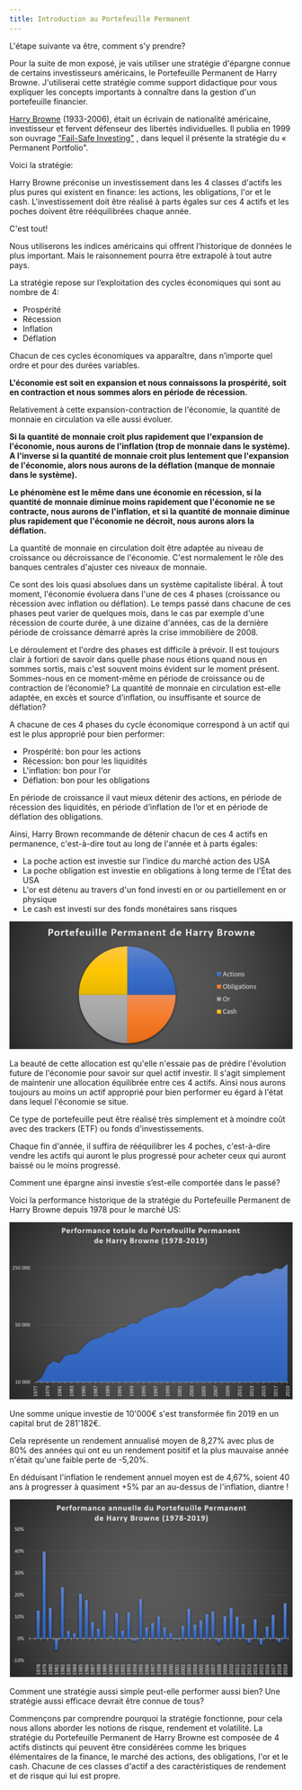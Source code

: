 ```yaml
---
title: Introduction au Portefeuille Permanent
---
```


L'étape suivante va être, comment s'y prendre?

Pour la suite de mon exposé, je vais utiliser une stratégie d'épargne connue de certains investisseurs américains, le Portefeuille Permanent de Harry Browne. J'utiliserai cette stratégie comme support didactique pour vous expliquer les concepts importants à connaître dans la gestion d'un portefeuille financier.

[Harry Browne](https://en.wikipedia.org/wiki/Harry_Browne) (1933-2006), était un écrivain de nationalité américaine, investisseur et fervent défenseur des libertés individuelles. Il publia en 1999 son ouvrage ["Fail-Safe Investing"](https://www.amazon.com/gp/product/031226321X/) , dans lequel il présente la stratégie du « Permanent Portfolio".

Voici la stratégie:

Harry Browne préconise un investissement dans les 4 classes d'actifs les plus pures qui existent en finance: les actions, les obligations, l'or et le cash. L'investissement doit être réalisé à parts égales sur ces 4 actifs et les poches doivent être rééquilibrées chaque année.

C'est tout!

Nous utiliserons les indices américains qui offrent l’historique de données le plus important. Mais le raisonnement pourra être extrapolé à tout autre pays.

La stratégie repose sur l’exploitation des cycles économiques qui sont au nombre de 4:
- Prospérité
- Récession
- Inflation
- Déflation

Chacun de ces cycles économiques va apparaître, dans n’importe quel ordre et pour des durées variables.

**L'économie est soit en expansion et nous connaissons la prospérité, soit en contraction et nous sommes alors en période de récession.**

Relativement à cette expansion-contraction de l'économie, la quantité de monnaie en circulation va elle aussi évoluer.

**Si la quantité de monnaie croit plus rapidement que l'expansion de l'économie, nous aurons de l'inflation (trop de monnaie dans le système). A l'inverse si la quantité de monnaie croit plus lentement que l'expansion de l'économie, alors nous aurons de la déflation (manque de monnaie dans le système).**

**Le phénomène est le même dans une économie en récession, si la quantité de monnaie diminue moins rapidement que l'économie ne se contracte, nous aurons de l'inflation, et si la quantité de monnaie diminue plus rapidement que l'économie ne décroit, nous aurons alors la déflation.**

La quantité de monnaie en circulation doit être adaptée au niveau de croissance ou décroissance de l'économie. C'est normalement le rôle des banques centrales d'ajuster ces niveaux de monnaie.

Ce sont des lois quasi absolues dans un système capitaliste libéral. À tout moment, l'économie évoluera dans l'une de ces 4 phases (croissance ou récession avec inflation ou déflation). Le temps passé dans chacune de ces phases peut varier de quelques mois, dans le cas par exemple d'une récession de courte durée, à une dizaine d'années, cas de la dernière période de croissance démarré après la crise immobilière de 2008.

Le déroulement et l'ordre des phases est difficile à prévoir. Il est toujours clair à fortiori de savoir dans quelle phase nous étions quand nous en sommes sortis, mais c'est souvent moins évident sur le moment présent. Sommes-nous en ce moment-même en période de croissance ou de contraction de l’économie?  La quantité de monnaie en circulation est-elle adaptée, en excès et source d’inflation, ou insuffisante et source de déflation?

A chacune de ces 4 phases du cycle économique correspond à un actif qui est le plus approprié pour bien performer:
- Prospérité: bon pour les actions
- Récession: bon pour les liquidités
- L'inflation: bon pour l'or
- Déflation: bon pour les obligations

En période de croissance il vaut mieux détenir des actions, en période de récession des liquidités, en période d’inflation de l’or et en période de déflation des obligations.

Ainsi, Harry Brown recommande de détenir chacun de ces 4 actifs en permanence, c'est-à-dire tout au long de l'année et à parts égales:
- La poche action est investie sur l’indice du marché action des USA
- La poche obligation est investie en obligations à long terme de l'État des USA
- L'or est détenu au travers d'un fond investi en or ou partiellement en or physique
- Le cash est investi sur des fonds monétaires sans risques

![Portefeuille Permanent Répartition des actifs](./images/pp-repartition-actifs.png)

La beauté de cette allocation est qu'elle n'essaie pas de prédire l'évolution future de l'économie pour savoir sur quel actif investir. Il s'agit simplement de maintenir une allocation équilibrée entre ces 4 actifs. Ainsi nous aurons toujours au moins un actif approprié pour bien performer eu égard à l'état dans lequel l'économie se situe.

Ce type de portefeuille peut être réalisé très simplement et à moindre coût avec des trackers (ETF) ou fonds d'investissements.

Chaque fin d'année, il suffira de rééquilibrer les 4 poches, c'est-à-dire vendre les actifs qui auront le plus progressé pour acheter ceux qui auront baissé ou le moins progressé.

Comment une épargne ainsi investie s’est-elle comportée dans le passé?

Voici la performance historique de la stratégie du Portefeuille Permanent de Harry Browne depuis 1978 pour le marché US:

![Portefeuille Permanent performance totale](./images/pp-perf-totale.png)

Une somme unique investie de 10'000€ s'est transformée fin 2019 en un capital brut de 281'182€.

Cela représente un rendement annualisé moyen de 8,27% avec plus de 80% des années qui ont eu un rendement positif et la plus mauvaise année n'était qu'une faible perte de -5,20%.

En déduisant l'inflation le rendement annuel moyen est de 4,67%, soient 40 ans à progresser à quasiment +5% par an au-dessus de l'inflation, diantre !
 
![Portefeuille Permanent performance annuelle](./images/pp-perf-annuelle.png)

Comment une stratégie aussi simple peut-elle performer aussi bien? Une stratégie aussi efficace devrait être connue de tous?

Commençons par comprendre pourquoi la stratégie fonctionne, pour cela nous allons aborder les notions de risque, rendement et volatilité. La stratégie du Portefeuille Permanent de Harry Browne est composée de 4 actifs distincts qui peuvent être considérées comme les briques élémentaires de la finance, le marché des actions, des obligations, l'or et le cash. Chacune de ces classes d'actif a des caractéristiques de rendement et de risque qui lui est propre.